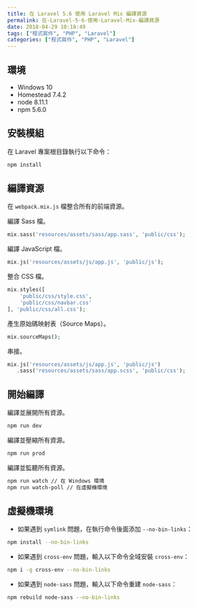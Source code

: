 ```yaml
---
title: 在 Laravel 5.6 使用 Laravel Mix 編譯資源
permalink: 在-Laravel-5-6-使用-Laravel-Mix-編譯資源
date: 2018-04-29 10:18:49
tags: ["程式寫作", "PHP", "Laravel"]
categories: ["程式寫作", "PHP", "Laravel"]
---
```


## 環境

- Windows 10
- Homestead 7.4.2
- node 8.11.1
- npm 5.6.0

## 安裝模組

在 Laravel 專案根目錄執行以下命令：

```BASH
npm install
```

## 編譯資源

在 `webpack.mix.js` 檔整合所有的前端資源。

編譯 Sass 檔。

```PHP
mix.sass('resources/assets/sass/app.sass', 'public/css');
```

編譯 JavaScript 檔。

```PHP
mix.js('resources/assets/js/app.js', 'public/js');
```

整合 CSS 檔。

```PHP
mix.styles([
    'public/css/style.css',
    'public/css/navbar.css'
], 'public/css/all.css');
```

產生原始碼映射表（Source Maps）。

```PHP
mix.sourceMaps();
```

串接。

```PHP
mix.js('resources/assets/js/app.js', 'public/js')
   .sass('resources/assets/sass/app.scss', 'public/css');
```

## 開始編譯

編譯並展開所有資源。

```BASH
npm run dev
```

編譯並壓縮所有資源。

```BASH
npm run prod
```

編譯並監聽所有資源。

```BASH
npm run watch // 在 Windows 環境
npm run watch-poll // 在虛擬機環境
```

## 虛擬機環境

- 如果遇到 `symlink` 問題，在執行命令後面添加 `--no-bin-links`：

```BASH
npm install --no-bin-links
```

- 如果遇到 `cross-env` 問題，輸入以下命令全域安裝 `cross-env`：

```BASH
npm i -g cross-env --no-bin-links
```

- 如果遇到 `node-sass` 問題，輸入以下命令重建 `node-sass`：

```BASH
npm rebuild node-sass --no-bin-links
```
